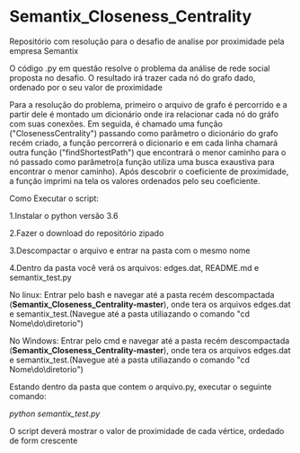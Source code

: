 # Semantix_Closeness_Centrality

Repositório com resolução para o desafio de analise por proximidade pela empresa Semantix

O código .py em questão resolve o problema da análise de rede social proposta no desafio. O resultado irá trazer cada nó do grafo dado, ordenado por o seu valor de proximidade

Para a resolução do problema, primeiro o arquivo de grafo é percorrido e a partir dele é montado um dicionário onde ira relacionar cada nó do gráfo com suas conexões. Em seguida, é chamado uma função ("ClosenessCentrality") passando como parâmetro o dicionário do grafo recém criado, a função percorrerá o dicionario e em cada linha chamará outra função ("findShortestPath") que encontrará o menor caminho para o nó passado como parâmetro(a função utiliza uma busca exaustiva para encontrar o menor caminho). Após descobrir o coeficiente de proximidade, a função imprimi na tela os valores ordenados pelo seu coeficiente.

Como Executar o script:

1.Instalar o python versão 3.6

2.Fazer o download do repositório zipado

3.Descompactar o arquivo e entrar na pasta com o mesmo nome

4.Dentro da pasta você verá os arquivos: edges.dat, README.md e semantix_test.py


No linux: Entrar pelo bash e navegar até a pasta recém descompactada (**Semantix_Closeness_Centrality-master**), onde tera os arquivos edges.dat e semantix_test.(Navegue até a pasta utiliazando o comando "cd Nome\do\diretorio")

No Windows: Entrar pelo cmd e navegar até a pasta recém descompactada (**Semantix_Closeness_Centrality-master**), onde tera os arquivos edges.dat e semantix_test.(Navegue até a pasta utiliazando o comando "cd Nome\do\diretorio")

Estando dentro da pasta que contem o arquivo.py, executar o seguinte comando:

  _python semantix_test.py_


O script deverá mostrar o valor de proximidade de cada vértice, ordedado de form crescente
